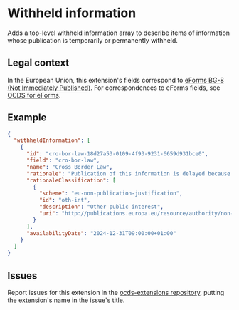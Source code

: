 # Withheld information

Adds a top-level withheld information array to describe items of information whose publication is temporarily or permanently withheld.

## Legal context

In the European Union, this extension's fields correspond to [eForms BG-8 (Not Immediately Published)](https://docs.ted.europa.eu/eforms/latest/reference/business-terms/). For correspondences to eForms fields, see [OCDS for eForms](https://standard.open-contracting.org/profiles/eforms/latest/en/).

## Example

```json
{
  "withheldInformation": [
    {
      "id": "cro-bor-law-18d27a53-0109-4f93-9231-6659d931bce0",
      "field": "cro-bor-law",
      "name": "Cross Border Law",
      "rationale": "Publication of this information is delayed because...",
      "rationaleClassification": [
        {
          "scheme": "eu-non-publication-justification",
          "id": "oth-int",
          "description": "Other public interest",
          "uri": "http://publications.europa.eu/resource/authority/non-publication-justification/oth-int"
        }
      ],
      "availabilityDate": "2024-12-31T09:00:00+01:00"
    }
  ]
}
```

## Issues

Report issues for this extension in the [ocds-extensions repository](https://github.com/open-contracting/ocds-extensions/issues), putting the extension's name in the issue's title.
